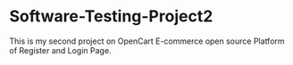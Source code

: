 # Software-Testing-Project2
This is my second project on OpenCart E-commerce open source Platform of Register and Login Page. 

